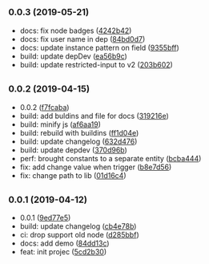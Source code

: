 ## <small>0.0.3 (2019-05-21)</small>

* docs: fix node badges ([4242b42](https://github.com/scrum/credit-card-gaps-pattern/commit/4242b42))
* docs: fix user name in dep ([84bd0d7](https://github.com/scrum/credit-card-gaps-pattern/commit/84bd0d7))
* docs: update instance pattern on field ([9355bff](https://github.com/scrum/credit-card-gaps-pattern/commit/9355bff))
* build: update depDev ([ea56b9c](https://github.com/scrum/credit-card-gaps-pattern/commit/ea56b9c))
* build: update restricted-input to v2 ([203b602](https://github.com/scrum/credit-card-gaps-pattern/commit/203b602))



## <small>0.0.2 (2019-04-15)</small>

* 0.0.2 ([f7fcaba](https://github.com/scrum/credit-card-gaps-pattern/commit/f7fcaba))
* build: add buldins and file for docs ([319216e](https://github.com/scrum/credit-card-gaps-pattern/commit/319216e))
* build: minify js ([af6aa19](https://github.com/scrum/credit-card-gaps-pattern/commit/af6aa19))
* build: rebuild with buildins ([ff1d04e](https://github.com/scrum/credit-card-gaps-pattern/commit/ff1d04e))
* build: update changelog ([632d476](https://github.com/scrum/credit-card-gaps-pattern/commit/632d476))
* build: update depdev ([370d96b](https://github.com/scrum/credit-card-gaps-pattern/commit/370d96b))
* perf: brought constants to a separate entity ([bcba444](https://github.com/scrum/credit-card-gaps-pattern/commit/bcba444))
* fix: add change value when trigger ([b8e7d56](https://github.com/scrum/credit-card-gaps-pattern/commit/b8e7d56))
* fix: change path to lib ([01d16c4](https://github.com/scrum/credit-card-gaps-pattern/commit/01d16c4))



## <small>0.0.1 (2019-04-12)</small>

* 0.0.1 ([9ed77e5](https://github.com/scrum/credit-card-gaps-pattern/commit/9ed77e5))
* build: update changelog ([cb4e78b](https://github.com/scrum/credit-card-gaps-pattern/commit/cb4e78b))
* ci: drop support old node ([d285bbf](https://github.com/scrum/credit-card-gaps-pattern/commit/d285bbf))
* docs: add demo ([84dd13c](https://github.com/scrum/credit-card-gaps-pattern/commit/84dd13c))
* feat: init projec ([5cd2b30](https://github.com/scrum/credit-card-gaps-pattern/commit/5cd2b30))



